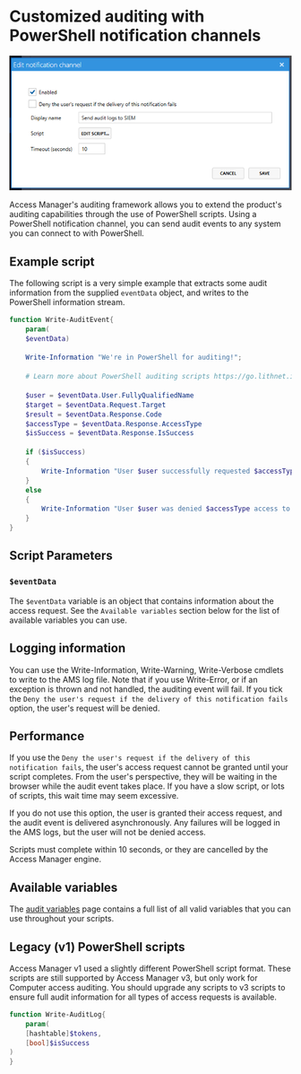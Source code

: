# Customized auditing with PowerShell notification channels

![](../../images/ui-page-auditing-powershell-edit-channel.png)

Access Manager's auditing framework allows you to extend the product's auditing capabilities through the use of PowerShell scripts. Using a PowerShell notification channel, you can send audit events to any system you can connect to with PowerShell.

## Example script

The following script is a very simple example that extracts some audit information from the supplied `eventData` object, and writes to the PowerShell information stream.

```powershell
function Write-AuditEvent{
    param(
    $eventData)

    Write-Information "We're in PowerShell for auditing!";

    # Learn more about PowerShell auditing scripts https://go.lithnet.io/fwlink/jgazdugh

    $user = $eventData.User.FullyQualifiedName
    $target = $eventData.Request.Target
    $result = $eventData.Response.Code
    $accessType = $eventData.Response.AccessType
    $isSuccess = $eventData.Response.IsSuccess
    
    if ($isSuccess)
    {
        Write-Information "User $user successfully requested $accessType access to $target";
    }
    else
    {
        Write-Information "User $user was denied $accessType access to $target with response code $result";
    }
}

```
## Script Parameters

### `$eventData`

The `$eventData` variable is an object that contains information about the access request. See the `Available variables` section below for the list of available variables you can use.

## Logging information

You can use the Write-Information, Write-Warning, Write-Verbose cmdlets to write to the AMS log file. Note that if you use Write-Error, or if an exception is thrown and not handled, the auditing event will fail. If you tick the `Deny the user's request if the delivery of this notification fails` option, the user's request will be denied.

## Performance

If you use the `Deny the user's request if the delivery of this notification fails`, the user's access request cannot be granted until your script completes. From the user's perspective, they will be waiting in the browser while the audit event takes place. If you have a slow script, or lots of scripts, this wait time may seem excessive.

If you do not use this option, the user is granted their access request, and the audit event is delivered asynchronously. Any failures will be logged in the AMS logs, but the user will not be denied access.

Scripts must complete within 10 seconds, or they are cancelled by the Access Manager engine.

## Available variables

The [audit variables](audit-variables.md) page contains a full list of all valid variables that you can use throughout your scripts.

## Legacy (v1) PowerShell scripts
Access Manager v1 used a slightly different PowerShell script format. These scripts are still supported by Access Manager v3, but only work for Computer access auditing. You should upgrade any scripts to v3 scripts to ensure full audit information for all types of access requests is available.

```powershell
function Write-AuditLog{
    param(
    [hashtable]$tokens,
    [bool]$isSuccess
)
}
```
